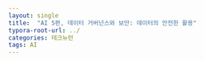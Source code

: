 ```yaml
---
layout: single
title:  "AI 5편, 데이터 거버넌스와 보안: 데이터의 안전한 활용"
typora-root-url: ../
categories: 테크뉴런
tags: AI
---
```





